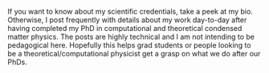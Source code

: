 If you want to know about my scientific credentials, take a peek at my bio. Otherwise, I post frequently with details about my work day-to-day after having completed my PhD in computational and theoretical condensed matter physics. The posts are highly technical and I am not intending to be pedagogical here. Hopefully this helps grad students or people looking to be a theoretical/computational physicist get a grasp on what we do after our PhDs.
